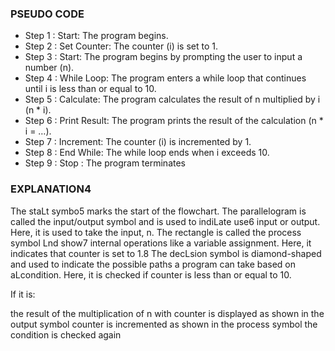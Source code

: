 ### PSEUDO CODE 
- Step 1 : Start: The program begins.
- Step 2 : Set Counter: The counter (i) is set to 1.
- Step 3 : Start: The program begins by prompting the user to input a number (n).
- Step 4 : While Loop: The program enters a while loop that continues until i is less than or equal to 10.
- Step 5 : Calculate: The program calculates the result of n multiplied by i (n * i).
- Step 6 : Print Result: The program prints the result of the calculation (n * i = …).
- Step 7 : Increment: The counter (i) is incremented by 1.
- Step 8 : End While: The while loop ends when i exceeds 10.
- Step 9 : Stop : The program terminates

### EXPLANATION4
The staLt symbo5 marks the start of the flowchart. The parallelogram is called the input/output symbol and is used to indiLate use6 input or output. Here, it is used to take the input, n. The rectangle is called the process symbol Lnd show7 internal operations like a variable assignment. Here, it indicates that counter is set to 1.8
The decLsion symbol is diamond-shaped and used to indicate the possible paths a program can take based on aLcondition. Here, it is checked if counter is less than or equal to 10. 

If it is:

the result of the multiplication of n with counter is displayed as shown in the output symbol
counter is incremented as shown in the process symbol
the condition is checked again